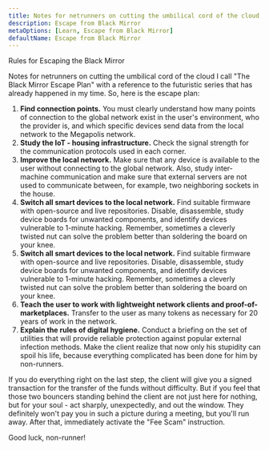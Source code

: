```yaml
---
title: Notes for netrunners on cutting the umbilical cord of the cloud, part 2
description: Escape from Black Mirror
metaOptions: [Learn, Escape from Black Mirror]
defaultName: Escape from Black Mirror
---
```


<RoboAcademyText fWeight="500">
  Rules for Escaping the Black Mirror
</RoboAcademyText>

<LessonImages imageClasses="mb"  src='escape-from-black-mirror/BlackMirror-02.png' alt="Escape from Black Mirror symbol" />

Notes for netrunners on cutting the umbilical cord of the cloud I call "The Black Mirror Escape Plan" with a reference to the futuristic series that has already happened in my time. So, here is the escape plan:

1. **Find connection points.** You must clearly understand how many points of connection to the global network exist in the user's environment, who the provider is, and which specific devices send data from the local network to the Megapolis network.
2. **Study the IoT - housing infrastructure.** Check the signal strength for the communication protocols used in each corner.
3. **Improve the local network.** Make sure that any device is available to the user without connecting to the global network. Also, study inter-machine communication and make sure that external servers are not used to communicate between, for example, two neighboring sockets in the house.
4. **Switch all smart devices to the local network.** Find suitable firmware with open-source and live repositories. Disable, disassemble, study device boards for unwanted components, and identify devices vulnerable to 1-minute hacking. Remember, sometimes a cleverly twisted nut can solve the problem better than soldering the board on your knee.
5. **Switch all smart devices to the local network.** Find suitable firmware with open-source and live repositories. Disable, disassemble, study device boards for unwanted components, and identify devices vulnerable to 1-minute hacking. Remember, sometimes a cleverly twisted nut can solve the problem better than soldering the board on your knee.
6. **Teach the user to work with lightweight network clients and proof-of-marketplaces.** Transfer to the user as many tokens as necessary for 20 years of work in the network.
7. **Explain the rules of digital hygiene.** Conduct a briefing on the set of utilities that will provide reliable protection against popular external infection methods. Make the client realize that now only his stupidity can spoil his life, because everything complicated has been done for him by non-runners.

If you do everything right on the last step, the client will give you a signed transaction for the transfer of the funds without difficulty. But if you feel that those two bouncers standing behind the client are not just here for nothing, but for your soul - act sharply, unexpectedly, and out the window. They definitely won't pay you in such a picture during a meeting, but you'll run away. After that, immediately activate the "Fee Scam" instruction.

<RoboAcademyText>
  Good luck, non-runner!
</RoboAcademyText>